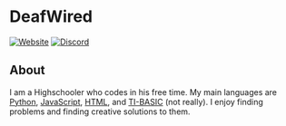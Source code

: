 # DeafWired
[![Website](https://img.shields.io/website?url=https%3A%2F%2Fdeafwired.me%2F&label=deafwired.me)](https://deafwired.me/)
[![Discord](https://img.shields.io/discord/866481143700521000?label=discord)](https://discord.gg/fJk3fxrYjq)
## About
I am a Highschooler who codes in his free time. My main languages are [Python](https://www.python.org/), [JavaScript](https://www.javascript.com/), [HTML](https://developer.mozilla.org/en-US/docs/Web/HTML), and [TI-BASIC](https://en.wikipedia.org/wiki/TI-BASIC) (not really). I enjoy finding problems and finding creative solutions to them.
